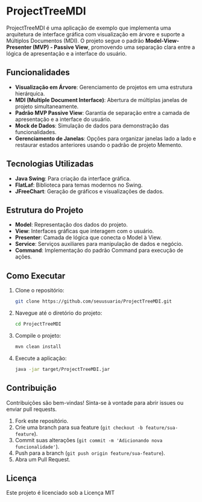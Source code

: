 # ProjectTreeMDI

ProjectTreeMDI é uma aplicação de exemplo que implementa uma arquitetura de interface gráfica com visualização em árvore e suporte a Múltiplos Documentos (MDI). O projeto segue o padrão **Model-View-Presenter (MVP) - Passive View**, promovendo uma separação clara entre a lógica de apresentação e a interface do usuário.

## Funcionalidades

- **Visualização em Árvore**: Gerenciamento de projetos em uma estrutura hierárquica.
- **MDI (Multiple Document Interface)**: Abertura de múltiplas janelas de projeto simultaneamente.
- **Padrão MVP Passive View**: Garantia de separação entre a camada de apresentação e a interface do usuário.
- **Mock de Dados**: Simulação de dados para demonstração das funcionalidades.
- **Gerenciamento de Janelas**: Opções para organizar janelas lado a lado e restaurar estados anteriores usando o padrão de projeto Memento.

## Tecnologias Utilizadas

- **Java Swing**: Para criação da interface gráfica.
- **FlatLaf**: Biblioteca para temas modernos no Swing.
- **JFreeChart**: Geração de gráficos e visualizações de dados.

## Estrutura do Projeto

- **Model**: Representação dos dados do projeto.
- **View**: Interfaces gráficas que interagem com o usuário.
- **Presenter**: Camada de lógica que conecta o Model à View.
- **Service**: Serviços auxiliares para manipulação de dados e negócio.
- **Command**: Implementação do padrão Command para execução de ações.

## Como Executar

1. Clone o repositório:
   ```bash
   git clone https://github.com/seuusuario/ProjectTreeMDI.git
   ```
2. Navegue até o diretório do projeto:
   ```bash
   cd ProjectTreeMDI
   ```
3. Compile o projeto:
   ```bash
   mvn clean install
   ```
4. Execute a aplicação:
   ```bash
   java -jar target/ProjectTreeMDI.jar
   ```

## Contribuição

Contribuições são bem-vindas! Sinta-se à vontade para abrir issues ou enviar pull requests.

1. Fork este repositório.
2. Crie uma branch para sua feature (`git checkout -b feature/sua-feature`).
3. Commit suas alterações (`git commit -m 'Adicionando nova funcionalidade'`).
4. Push para a branch (`git push origin feature/sua-feature`).
5. Abra um Pull Request.

## Licença

Este projeto é licenciado sob a Licença MIT

